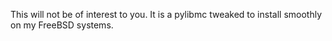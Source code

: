 This will not be of interest to you. It is a pylibmc tweaked to install smoothly on my FreeBSD systems.
